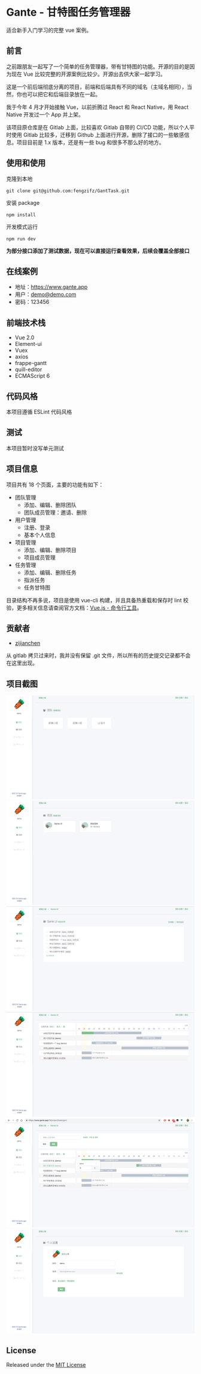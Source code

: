 # Gante - 甘特图任务管理器

适合新手入门学习的完整 vue 案例。

## 前言
之前跟朋友一起写了一个简单的任务管理器，带有甘特图的功能。开源的目的是因为现在 Vue 比较完整的开源案例比较少。开源出去供大家一起学习。

这是一个前后端彻底分离的项目，前端和后端具有不同的域名（主域名相同），当然，你也可以把它和后端目录放在一起。

我于今年 4 月才开始接触 Vue，以前折腾过 React 和 React Native，用 React Native 开发过一个 App 并上架。

该项目原仓库是在 Gitlab 上面，比较喜欢 Gitlab 自带的 CI/CD 功能，所以个人平时使用 Gitlab 比较多，迁移到 Github 上面进行开源，删除了接口的一些敏感信息。项目目前是 1.x 版本，还是有一些 bug 和很多不那么好的地方。

## 使用和使用

克隆到本地
```
git clone git@github.com:fengzifz/GantTask.git
```

安装 package
```
npm install
```

开发模式运行
```
npm run dev
```

**为部分接口添加了测试数据，现在可以直接运行查看效果，后续会覆盖全部接口**

## 在线案例
- 地址：https://www.gante.app
- 用户：demo@demo.com
- 密码：123456

##  前端技术栈
- Vue 2.0
- Element-ui
- Vuex
- axios
- frappe-gantt
- quill-editor
- ECMAScript 6

## 代码风格
本项目遵循 ESLint 代码风格

## 测试
本项目暂时没写单元测试

## 项目信息
项目共有 18 个页面，主要的功能有如下：

- 团队管理
    - 添加、编辑、删除团队
    - 团队成员管理：邀请、删除
- 用户管理
    - 注册、登录
    - 基本个人信息
- 项目管理
    - 添加、编辑、删除项目
    - 项目成员管理
- 任务管理
    - 添加、编辑、删除任务
    - 指派任务
    - 任务甘特图

目录结构不再多说，项目是使用 vue-cli 构建，并且具备热重载和保存时 lint 校验，更多相关信息请查阅官方文档：[Vue.js - 命令行工具](https://cn.vuejs.org/v2/guide/installation.html)。

## 贡献者
- [zijianchen](https://github.com/zijianchen)

从 gitlab 拷贝过来时，我并没有保留 .git 文件，所以所有的历史提交记录都不会在这里出现。

## 项目截图

<img src="./example-img/01.png" />
<img src="./example-img/02.png" />
<img src="./example-img/03.png" />
<img src="./example-img/04.png" />
<img src="./example-img/05.png" />
<img src="./example-img/06.png" />

## License

Released under the [MIT License](https://github.com/fengzifz/GantTask/blob/master/LICENSE)

